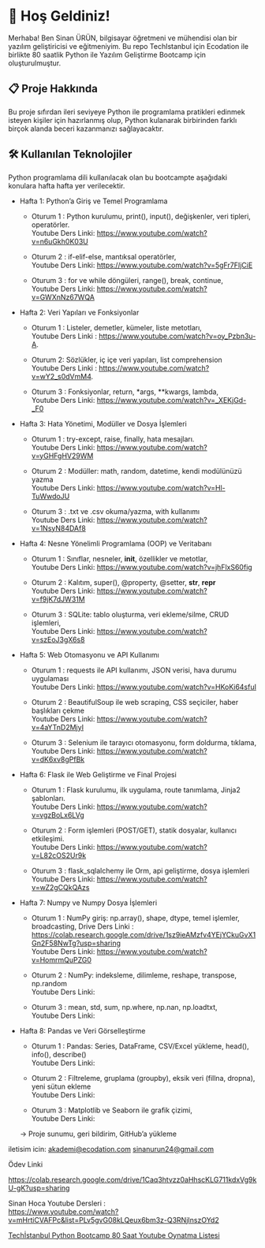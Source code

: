 # 🚀 Hoş Geldiniz!

Merhaba! Ben Sinan ÜRÜN, bilgisayar öğretmeni ve mühendisi olan bir yazılım geliştiricisi ve eğitmeniyim. 
Bu repo TechIstanbul için Ecodation ile birlikte 80 saatlik Python ile Yazılım Geliştirme Bootcamp  için oluşturulmuştur.

## 📋 Proje Hakkında

Bu proje sıfırdan ileri seviyeye Python ile programlama pratikleri edinmek isteyen kişiler için hazırlanmış olup, Python kulanarak birbirinden farklı birçok alanda beceri kazanmanızı sağlayacaktır.

## 🛠️ Kullanılan Teknolojiler

Python programlama dili kullanılacak olan bu bootcampte aşağıdaki konulara hafta hafta yer verilecektir.

- Hafta 1: Python’a Giriş ve Temel Programlama
  
  * Oturum 1 : Python kurulumu, print(), input(), değişkenler, veri tipleri, operatörler.  
    Youtube Ders Linki: https://www.youtube.com/watch?v=n6uGkh0K03U

  * Oturum 2 : if-elif-else, mantıksal operatörler,  
    Youtube Ders Linki: https://www.youtube.com/watch?v=5gFr7FIjCiE

  * Oturum 3 : for ve while döngüleri, range(), break, continue,   
    Youtube Ders Linki: https://www.youtube.com/watch?v=GWXnNz67WQA

- Hafta 2: Veri Yapıları ve Fonksiyonlar

  * Oturum 1 : Listeler, demetler, kümeler, liste metotları,  
    Youtube Ders Linki : https://www.youtube.com/watch?v=oy_Pzbn3u-A. 

  * Oturum 2: Sözlükler, iç içe veri yapıları, list comprehension  
    Youtube Ders Linki : https://www.youtube.com/watch?v=wY2_s0dVmM4. 


  * Oturum 3 : Fonksiyonlar, return, *args, **kwargs, lambda,   
    Youtube Ders Linki: https://www.youtube.com/watch?v=_XEKjGd-_F0  


- Hafta 3: Hata Yönetimi, Modüller ve Dosya İşlemleri
  
  * Oturum 1 : try-except, raise, finally, hata mesajları.  
    Youtube Ders Linki:  https://www.youtube.com/watch?v=yGHFgHV29WM  

  * Oturum 2 : Modüller: math, random, datetime, kendi modülünüzü yazma  
    Youtube Ders Linki:  https://www.youtube.com/watch?v=Hl-TuWwdoJU    

  * Oturum 3 : .txt ve .csv okuma/yazma, with kullanımı   
    Youtube Ders Linki:  https://www.youtube.com/watch?v=1NsyN84DAf8  


- Hafta 4: Nesne Yönelimli Programlama (OOP) ve Veritabanı
  
  * Oturum 1 : Sınıflar, nesneler, __init__, özellikler ve metotlar,  
    Youtube Ders Linki:  https://www.youtube.com/watch?v=jhFlxS60fig  

  * Oturum 2 : Kalıtım, super(), @property, @setter, __str__, __repr__  
    Youtube Ders Linki:  https://www.youtube.com/watch?v=f9jK7dJW31M  

  * Oturum 3 : SQLite: tablo oluşturma, veri ekleme/silme, CRUD işlemleri,   
    Youtube Ders Linki:  https://www.youtube.com/watch?v=szEoJ3gX6s8    


- Hafta 5: Web Otomasyonu ve API Kullanımı
  
  * Oturum 1 : requests ile API kullanımı, JSON verisi, hava durumu uygulaması  
    Youtube Ders Linki:  https://www.youtube.com/watch?v=HKoKi64sfuI  

  * Oturum 2 : BeautifulSoup ile web scraping, CSS seçiciler, haber başlıkları çekme  
    Youtube Ders Linki:  https://www.youtube.com/watch?v=4aYTnD2MjyI  

  * Oturum 3 : Selenium ile tarayıcı otomasyonu, form doldurma, tıklama,   
    Youtube Ders Linki:  https://www.youtube.com/watch?v=dK6xv8gPfBk   


- Hafta 6: Flask ile Web Geliştirme ve Final Projesi
  
  * Oturum 1 : Flask kurulumu, ilk uygulama, route tanımlama, Jinja2 şablonları.    
    Youtube Ders Linki:  https://www.youtube.com/watch?v=vgzBoLx6LVg    

  * Oturum 2 : Form işlemleri (POST/GET), statik dosyalar, kullanıcı etkileşimi.   
    Youtube Ders Linki:  https://www.youtube.com/watch?v=L82cOS2Ur9k  

  * Oturum 3 : flask_sqlalchemy ile Orm, api geliştirme, dosya işlemleri   
    Youtube Ders Linki:  https://www.youtube.com/watch?v=wZ2gCQkQAzs  


- Hafta 7: Numpy ve Numpy Dosya İşlemleri
  
  * Oturum 1 : NumPy giriş: np.array(), shape, dtype, temel işlemler, broadcasting,
    Drive Ders Linki : https://colab.research.google.com/drive/1sz9ieAMzfv4YEjYCkuGvX1Gn2F58NwTg?usp=sharing       
    Youtube Ders Linki:  https://www.youtube.com/watch?v=HomrmQuPZG0  

  * Oturum 2 : NumPy: indeksleme, dilimleme, reshape, transpose, np.random  
    Youtube Ders Linki:  

  * Oturum 3 : mean, std, sum, np.where, np.nan, np.loadtxt,   
    Youtube Ders Linki:  


- Hafta 8: Pandas ve Veri Görselleştirme
  
  * Oturum 1 : Pandas: Series, DataFrame, CSV/Excel yükleme, head(), info(), describe()  
    Youtube Ders Linki:  

  * Oturum 2 : Filtreleme, gruplama (groupby), eksik veri (fillna, dropna), yeni sütun ekleme  
    Youtube Ders Linki:  

  * Oturum 3 : Matplotlib ve Seaborn ile grafik çizimi,    
    Youtube Ders Linki:  

    
  → Proje sunumu, geri bildirim, GitHub’a yükleme   



iletisim icin: akademi@ecodation.com    sinanurun24@gmail.com


Ödev Linki

https://colab.research.google.com/drive/1Caq3htvzz0aHhscKLG711kdxVg9kU-gK?usp=sharing

Sinan Hoca Youtube Dersleri :  
  https://www.youtube.com/watch?v=mHrtiCVAFPc&list=PLv5gvG08kLQeux6bm3z-Q3RNjInszOYd2  

[Techİstanbul Python Bootcamp 80 Saat Youtube Oynatma Listesi](https://youtube.com/playlist?list=PL2qLbHVhA--LYXBmKJCE-ViF_sGCQbes4&si=KqjAc0BHK4d063id)

  
